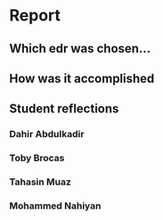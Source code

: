 # Report

## Which edr was chosen...

## How was it accomplished

## Student reflections

<!---
250 words/student for each person, please fill out your sections under the header with your name and give 250 words for other colleagues, do NOT write under other people's headers unless it is to fix a spelling error without asking for permission first.
-->

### Dahir Abdulkadir

### Toby Brocas

### Tahasin Muaz

### Mohammed Nahiyan
